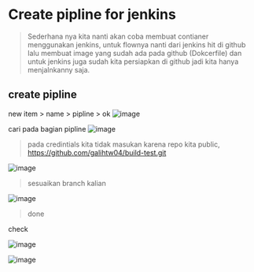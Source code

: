 # Create pipline for jenkins
> Sederhana nya kita nanti akan coba membuat contianer menggunakan jenkins, untuk flownya nanti dari jenkins hit di github lalu membuat image yang sudah ada pada github (Dokcerfile) dan untuk jenkins juga sudah kita persiapkan di github jadi kita hanya menjalnkanny saja.

## create pipline
new item > name > pipline > ok
![image](https://github.com/galihtw04/jenkins/assets/96242740/4e7dc776-979b-46d9-ab32-db48fb064bd3)

cari pada bagian pipline
![image](https://github.com/galihtw04/jenkins/assets/96242740/d7271ef0-9be7-4580-b048-225bb28efd73)
> pada credintials kita tidak masukan karena repo kita public, https://github.com/galihtw04/build-test.git


![image](https://github.com/galihtw04/jenkins/assets/96242740/909767fd-4e1c-48d0-9de7-6c5584ac13ea)
> sesuaikan branch kalian

![image](https://github.com/galihtw04/jenkins/assets/96242740/fdab9b83-140f-4888-96ea-3f07e05a7126)
> done


check 

![image](https://github.com/galihtw04/jenkins/assets/96242740/d1b364ca-fdc2-4690-8e62-9949db792517)

![image](https://github.com/galihtw04/jenkins/assets/96242740/24691943-f836-414b-9713-6fe10226fc27)
